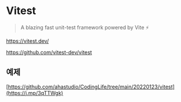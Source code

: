 # Vitest

> A blazing fast unit-test framework powered by Vite ⚡️

<https://vitest.dev/>

<https://github.com/vitest-dev/vitest>

## 예제

[https://github.com/ahastudio/CodingLife/tree/main/20220123/vitest](https://j.mp/3qTTWgk)
